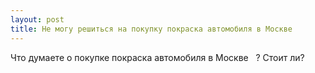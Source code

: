 ```yaml
---
layout: post 
title: Не могу решиться на покупку покраска автомобиля в Москве ‌ ‌ 
--- 
```

Что думаете о покупке покраска автомобиля в Москве ‌ ‌ ? Стоит ли?